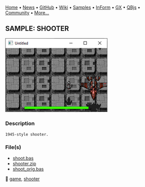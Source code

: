 [Home](https://qb64.com) • [News](../../news.md) • [GitHub](https://github.com/QB64Official/qb64) • [Wiki](https://github.com/QB64Official/qb64/wiki) • [Samples](../../samples.md) • [InForm](../../inform.md) • [GX](../../gx.md) • [QBjs](../../qbjs.md) • [Community](../../community.md) • [More...](../../more.md)

## SAMPLE: SHOOTER

![screenshot.png](img/screenshot.png)

### Description

```text
1945-style shooter.
```

### File(s)

* [shoot.bas](src/shoot.bas)
* [shooter.zip](src/shooter.zip)
* [shoot_orig.bas](src/shoot_orig.bas)

🔗 [game](../game.md), [shooter](../shooter.md)
